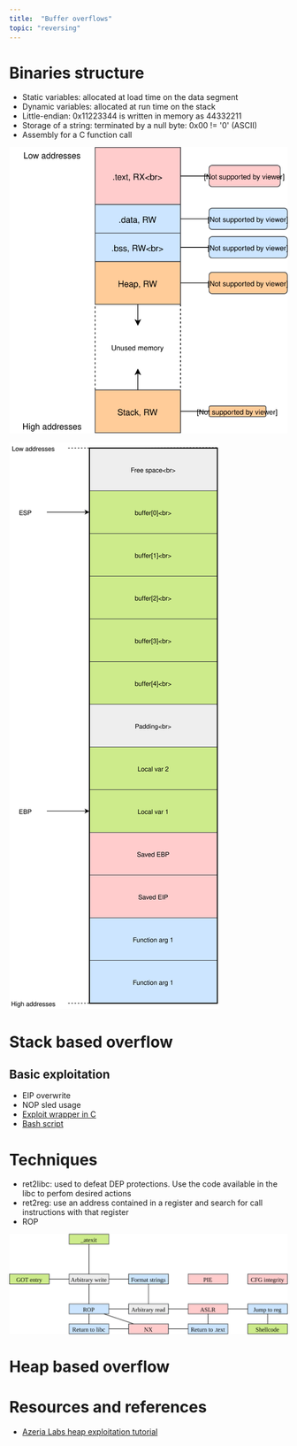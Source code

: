 ```yaml
---
title:  "Buffer overflows"
topic: "reversing"
---
```

# Binaries structure
*	Static variables: allocated at load time on the data segment
* Dynamic variables: allocated at run time on the stack
*	Little-endian: 0x11223344 is written in memory as 44332211
*	Storage of a string: terminated by a null byte: 0x00 != '0' (ASCII)
* Assembly for a C function call

![memory-map](/assets/binary-memory-map.svg)

![stack-layout](/assets/C-func-stack-layout-x86.svg)


# Stack based overflow
## Basic exploitation
* EIP overwrite
* NOP sled usage
* [Exploit wrapper in C](https://github.com/greglan/sec-tools/blob/master/shellcode_wrapper.c)
* [Bash script](https://github.com/greglan/sec-tools/blob/master/try_exploit.sh)

# Techniques
* ret2libc: used to defeat DEP protections. Use the code available in the libc to perfom desired actions
* ret2reg: use an address contained in a register and search for call instructions with that register
* ROP

![techniques](/assets/binary-exploitation-techniques.svg)

# Heap based overflow

# Resources and references
* [Azeria Labs heap exploitation tutorial](https://azeria-labs.com/heap-exploitation-part-1-understanding-the-glibc-heap-implementation/)
